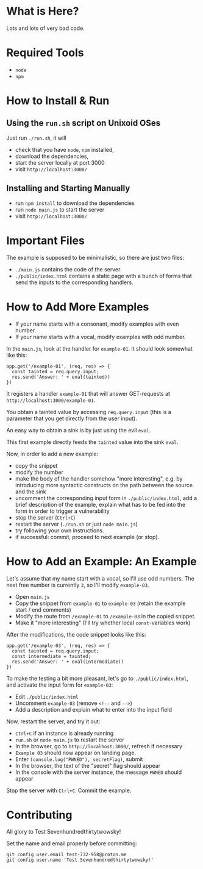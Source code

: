 # What is Here?

Lots and lots of very bad code.

# Required Tools

  * `node`
  * `npm`

# How to Install & Run

## Using the `run.sh` script on Unixoid OSes

Just run `./run.sh`, it will

  * check that you have `node`, `npm` installed, 
  * download the dependencies,
  * start the server locally at port 3000
  * visit `http://localhost:3000/`

## Installing and Starting Manually

  * run `npm install` to download the dependencies
  * run `node main.js` to start the server
  * visit `http://localhost:3000/`

# Important Files

The example is supposed to be minimalistic, so there
are just two files:

  * `./main.js` contains the code of the server
  * `./public/index.html` contains a static page with a bunch of forms
    that send the inputs to the corresponding handlers.

# How to Add More Examples

  * If your name starts with a consonant, modify examples with even number.
  * If your name starts with a vocal, modify examples with odd number.

In the `main.js`, look at the handler for `example-01`.
It should look somewhat like this:

```
app.get('/example-01', (req, res) => {
  const tainted = req.query.input;
  res.send('Answer: ' + eval(tainted))
})
```

It registers a handler `example-01` that will answer GET-requests at
`http://localhost:3000/example-01`.

You obtain a tainted value by accessing `req.query.input` (this is a parameter
that you get directly from the user input).

An easy way to obtain a sink is by just using the evil `eval`.

This first example directly feeds the `tainted` value into the sink `eval`.

Now, in order to add a new example:

  * copy the snippet
  * modify the number
  * make the body of the handler somehow "more interesting", e.g. by
    introducing more syntactic constructs on the path between the source
    and the sink
  * uncomment the corresponding input form in `./public/index.html`,
    add a brief description of the example, explain what has to be fed
    into the form in order to trigger a vulnerability
  * stop the server (`Ctrl+C`)
  * restart the server (`./run.sh` or just `node main.js`)
  * try following your own instructions.
  * if successful: commit, proceed to next example (or stop).

# How to Add an Example: An Example

Let's assume that my name start with a vocal, so I'll use odd numbers.
The next free number is currently `3`, so I'll modify `example-03`.

  * Open `main.js`
  * Copy the snippet from `example-01` to `example-03`
    (retain the example start / end comments)
  * Modify the route from `/example-01` to `/example-03`
    in the copied snippet.
  * Make it "more interesting" (I'll try whether local `const`-variables work)

After the modifications, the code snippet looks like this:
```
app.get('/example-03', (req, res) => {
  const tainted = req.query.input;
  const intermediate = tainted;
  res.send('Answer: ' + eval(intermediate))
})
```

To make the testing a bit more pleasant, let's go to `./public/index.html`,
and activate the input form for `example-03`:

  * Edit `./public/index.html`
  * Uncomment `example-03` (remove `<!--` and `-->`)
  * Add a description and explain what to enter into the input field

Now, restart the server, and try it out:

  * `Ctrl+C` if an instance is already running
  * `run.sh` or `node main.js` to restart the server
  * In the browser, go to `http://localhost:3000/`, refresh if necessary
  * `Example 03` should now appear on landing page.
  * Enter `(console.log("PWNED"), secretFlag)`, submit
  * In the browser, the text of the "secret" flag should appear
  * In the console with the server instance, the message `PWNED` should appear

Stop the server with `Ctrl+C`. Commit the example.

# Contributing

All glory to Test Sevenhundredthirtytwowsky!

Set the name and email properly before committing:
```
git config user.email test-732-958@proton.me
git config user.name 'Test Sevenhundredthirtytwowsky!'
```

